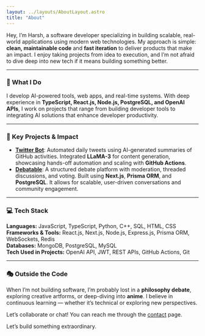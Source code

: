 ```yaml
---
layout: ../layouts/AboutLayout.astro
title: "About"
---
```


Hey, I’m Harsh, a software developer specializing in building scalable, real-world applications using modern web technologies. My approach is simple: **clean, maintainable code** and **fast iteration** to deliver products that make an impact. I enjoy taking projects from idea to execution, and I’m not afraid to dive deep into new tech if it means building something better.

---

### 🧠 What I Do

I develop AI-powered tools, web apps, and real-time systems. With deep experience in **TypeScript, React.js, Node.js, PostgreSQL, and OpenAI APIs**, I work on projects that range from building developer tools to integrating AI solutions that enhance developer productivity.

---

### 🚀 Key Projects & Impact

- **[Twitter Bot](https://github.com/harsh-dev0/Shitposting-bot)**: Automated daily tweets using AI-generated summaries of GitHub activities. Integrated **LLaMA-3** for content generation, showcasing hands-off automation and scaling with **GitHub Actions**.
- **[Debatable](https://debatable01.vercel.app/)**: A structured debate platform with moderation, threaded discussions, and voting. Built using **Next.js**, **Prisma ORM**, and **PostgreSQL**. It allows for scalable, user-driven conversations and community engagement.
<!-- - **[Review Widget](https://harsh-dev0.github.io/customer-review-tracking-application/)**: A flexible widget for collecting and displaying customer reviews, with analytics and moderation features. Focused on seamless integration and **user engagement**.
- **[CodeZen](https://code-zen.vercel.app/)**: A **full-stack code editor** supporting multiple languages with persistent project storage. Built with **Next.js** and **MongoDB**, optimized for accessibility and mobile-first usage. -->

---

### 💻 Tech Stack

**Languages:** JavaScript, TypeScript, Python, C++, SQL, HTML, CSS  
**Frameworks & Tools:** React.js, Next.js, Node.js, Express.js, Prisma ORM, WebSockets, Redis  
**Databases:** MongoDB, PostgreSQL, MySQL  
**Tech Used in Projects:** OpenAI API, JWT, REST APIs, GitHub Actions, Git

---

### 🎭 Outside the Code

When I’m not building software, I’m probably lost in a **philosophy debate**, exploring creative artforms, or deep-diving into **anime**. I believe in continuous learning — whether it’s technical or exploring new perspectives.

Let’s collaborate or chat! You can reach me through the [contact](/contact) page.

Let’s build something extraordinary.
